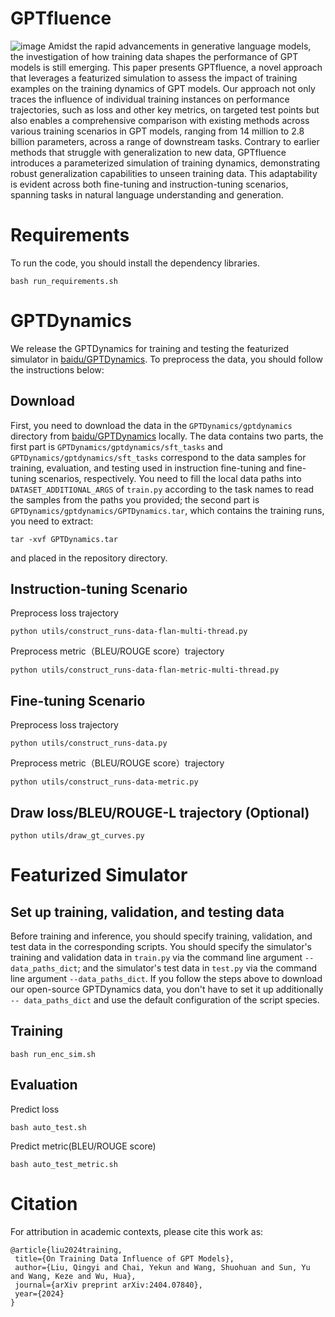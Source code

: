 # GPTfluence
![image](https://github.com/ernie-research/gptfluence/blob/main/resources/overview.png)
Amidst the rapid advancements in generative language models, the investigation of how training data shapes the performance of GPT models is still emerging. This paper presents GPTfluence, a novel approach that leverages a featurized simulation to assess the impact of training examples on the training dynamics of GPT models. Our approach not only traces the influence of individual training instances on performance trajectories, such as loss and other key metrics, on targeted test points but also enables a comprehensive comparison with existing methods across various training scenarios in GPT models, ranging from 14 million to 2.8 billion parameters, across a range of downstream tasks. Contrary to earlier methods that struggle with generalization to new data, GPTfluence introduces a parameterized simulation of training dynamics, demonstrating robust generalization capabilities to unseen training data. This adaptability is evident across both fine-tuning and instruction-tuning scenarios, spanning tasks in natural language understanding and generation. 
# Requirements
To run the code, you should install the dependency libraries.
```
bash run_requirements.sh
```
# GPTDynamics
We release the GPTDynamics for training and testing the featurized simulator in [baidu/GPTDynamics](https://huggingface.co/datasets/baidu/GPTDynamics). To preprocess the data, you should follow the instructions below:
## Download
First, you need to download the data in the `GPTDynamics/gptdynamics` directory from [baidu/GPTDynamics](https://huggingface.co/datasets/baidu/GPTDynamics) locally. The data contains two parts, the first part is `GPTDynamics/gptdynamics/sft_tasks` and `GPTDynamics/gptdynamics/sft_tasks` correspond to the data samples for training, evaluation, and testing used in instruction fine-tuning and fine-tuning scenarios, respectively. You need to fill the local data paths into `DATASET_ADDITIONAL_ARGS` of `train.py` according to the task names to read the samples from the paths you provided; the second part is `GPTDynamics/gptdynamics/GPTDynamics.tar`, which contains the training runs, you need to extract:
```
tar -xvf GPTDynamics.tar
```
and placed in the repository directory.
## Instruction-tuning Scenario
Preprocess loss trajectory
```
python utils/construct_runs-data-flan-multi-thread.py
```
Preprocess metric（BLEU/ROUGE score）trajectory  
```
python utils/construct_runs-data-flan-metric-multi-thread.py
```
## Fine-tuning Scenario
Preprocess loss trajectory
```
python utils/construct_runs-data.py
```
Preprocess metric（BLEU/ROUGE score）trajectory
```
python utils/construct_runs-data-metric.py
```
    
## Draw loss/BLEU/ROUGE-L trajectory (Optional)
```
python utils/draw_gt_curves.py
```
# Featurized Simulator
## Set up training, validation, and testing data
Before training and inference, you should specify training, validation, and test data in the corresponding scripts. 
You should specify the simulator's training and validation data in `train.py` via the command line argument `--data_paths_dict`; and the simulator's test data in `test.py` via the command line argument `--data_paths_dict`. If you follow the steps above to download our open-source GPTDynamics data, you don't have to set it up additionally `-- data_paths_dict` and use the default configuration of the script species.

 ## Training
 ```
 bash run_enc_sim.sh
```
  
 ## Evaluation
 Predict loss
 ```
 bash auto_test.sh
 ```
 Predict metric(BLEU/ROUGE score)
 ```
 bash auto_test_metric.sh
 ```
 # Citation
 For attribution in academic contexts, please cite this work as:
 ```
@article{liu2024training,
  title={On Training Data Influence of GPT Models},
  author={Liu, Qingyi and Chai, Yekun and Wang, Shuohuan and Sun, Yu and Wang, Keze and Wu, Hua},
  journal={arXiv preprint arXiv:2404.07840},
  year={2024}
}
 ```
